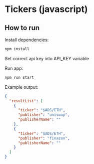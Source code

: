 # Tickers (javascript)

## How to run

Install dependencies:
```bash
npm install
```

Set correct api key into API_KEY variable

Run app:
```bash
npm run start
```

Example output:
```json
{
  "resultList": [
    {
      "ticker": "$ADS/ETH",
      "publisher": "uniswap",
      "publisherName": ""
    },
    {
      "ticker": "$ADS/ETH",
      "publisher": "finazon",
      "publisherName": ""
    }
  ]
}
```
